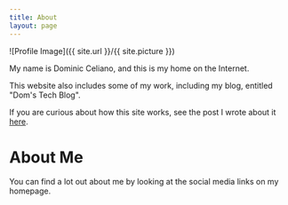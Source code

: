 ```yaml
---
title: About
layout: page
---
```

![Profile Image]({{ site.url }}/{{ site.picture }})

My name is Dominic Celiano, and this is my home on the Internet.

This website also includes some of my work, including my blog, entitled "Dom's Tech Blog".

If you are curious about how this site works, see the post I wrote about it [here](../how-this-site-works/).

# About Me
You can find a lot out about me by looking at the social media links on my homepage.
